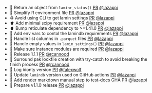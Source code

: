 - 🚸 Return an object from `laminr_status()` [PR](https://github.com/laminlabs/laminr/pull/215) [@lazappi](https://github.com/lazappi)
- 🚸 Simplify R environment file [PR](https://github.com/laminlabs/laminr/pull/213) [@lazappi](https://github.com/lazappi)
- ♻️ Avoid using CLI to get lamin settings [PR](https://github.com/laminlabs/laminr/pull/210) [@lazappi](https://github.com/lazappi)
- ⬆️ Add minimal scipy requirement [PR](https://github.com/laminlabs/laminr/pull/209) [@lazappi](https://github.com/lazappi)
- ⬆️ Bump reticulate dependency to >=1.41.0 [PR](https://github.com/laminlabs/laminr/pull/208) [@lazappi](https://github.com/lazappi)
- 🚸 Add env vars to contol the lamindb requirements [PR](https://github.com/laminlabs/laminr/pull/194) [@lazappi](https://github.com/lazappi)
- 🐛 Handle list columns in `.parquet` files [PR](https://github.com/laminlabs/laminr/pull/203) [@lazappi](https://github.com/lazappi)
- 🐛 Handle empty values in `lamin_settings()` [PR](https://github.com/laminlabs/laminr/pull/202) [@lazappi](https://github.com/lazappi)
- 🚸 Make sure instance modules are required [PR](https://github.com/laminlabs/laminr/pull/201) [@lazappi](https://github.com/lazappi)
- :rocket: Release 1.1.1 [PR](https://github.com/laminlabs/laminr/pull/200) [@rcannood](https://github.com/rcannood)
- :bug: Surround pak lockfile creation with try-catch to avoid breaking the finish process [PR](https://github.com/laminlabs/laminr/pull/198) [@rcannood](https://github.com/rcannood)
- 👷 Log bionty version [PR](https://github.com/laminlabs/laminr/pull/196) [@falexwolf](https://github.com/falexwolf)
- 👷 Update `lamindb` version used on GitHub actions [PR](https://github.com/laminlabs/laminr/pull/186) [@lazappi](https://github.com/lazappi)
- 👷 Add render markdown manual step to test-docs GHA [PR](https://github.com/laminlabs/laminr/pull/181) [@lazappi](https://github.com/lazappi)
- 🔖 Prepare v1.1.0 release [PR](https://github.com/laminlabs/laminr/pull/193) [@lazappi](https://github.com/lazappi)
